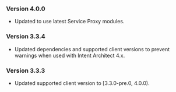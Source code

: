 ### Version 4.0.0

- Updated to use latest Service Proxy modules.

### Version 3.3.4

- Updated dependencies and supported client versions to prevent warnings when used with Intent Architect 4.x.

### Version 3.3.3

- Updated supported client version to [3.3.0-pre.0, 4.0.0).
